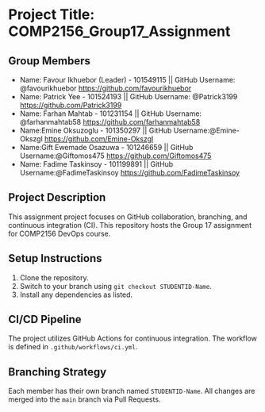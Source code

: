 # Project Title:  COMP2156_Group17_Assignment 

## Group Members
-   Name: Favour Ikhuebor (Leader) - 101549115 || GitHub Username: @favourikhuebor https://github.com/favourikhuebor
-   Name: Patrick Yee - 101524193 || GitHub Username: @Patrick3199 https://github.com/Patrick3199
-   Name: Farhan Mahtab - 101231154 || GitHub Username: @farhanmahtab58 https://github.com/farhanmahtab58
-   Name:Emine Oksuzoglu - 101350297 ||  GitHub Username:@Emine-Okszgl https://github.com/Emine-Okszgl
-   Name:Gift Ewemade Osazuwa - 101246659 || GitHub Username:@Giftomos475 https://github.com/Giftomos475
-   Name: Fadime Taskinsoy - 101199891 || GitHub Username:@FadimeTaskinsoy https://github.com/FadimeTaskinsoy

## Project Description
This assignment project focuses on GitHub collaboration, branching, and continuous integration (CI).
This repository hosts the Group 17 assignment for COMP2156 DevOps course.

## Setup Instructions 
1. Clone the repository. 
2. Switch to your branch using `git checkout STUDENTID-Name`.
3. Install any dependencies as listed.

## CI/CD Pipeline 
The project utilizes GitHub Actions for continuous integration. The workflow is defined  in `.github/workflows/ci.yml`.

## Branching Strategy 
Each member has their own branch named `STUDENTID-Name`. 
All changes are  merged into the `main` branch via Pull Requests. 

